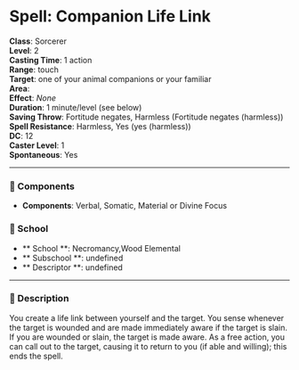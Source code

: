 
# Spell: Companion Life Link
**Class**: Sorcerer  
**Level**: 2  
**Casting Time**: 1 action  
**Range**: touch  
**Target**: one of your animal companions or your familiar  
**Area**:   
**Effect**: _None_  
**Duration**: 1 minute/level (see below)  
**Saving Throw**: Fortitude negates, Harmless (Fortitude negates (harmless))  
**Spell Resistance**: Harmless, Yes (yes (harmless))  
**DC**: 12  
**Caster Level**: 1  
**Spontaneous**: Yes

---

### 🔮 Components
- **Components**: Verbal, Somatic, Material or Divine Focus

### 🏫 School
- ** School **: Necromancy,Wood Elemental
- ** Subschool **: undefined
- ** Descriptor **: undefined
---

### 📜 Description
You create a life link between yourself and the target. You sense whenever the target is wounded and are made immediately aware if the target is slain. If you are wounded or slain, the target is made aware. As a free action, you can call out to the target, causing it to return to you (if able and willing); this ends the spell.
